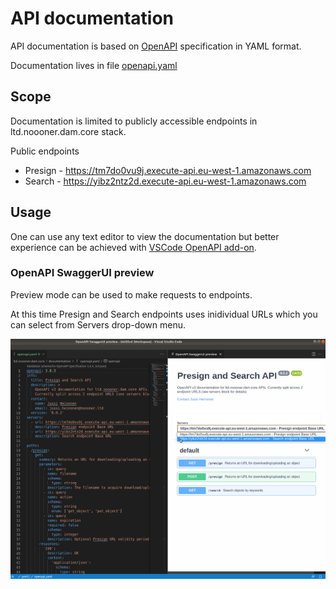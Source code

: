 # API documentation

API documentation is based on [OpenAPI](https://github.com/OAI/OpenAPI-Specification/blob/main/versions/3.1.0.md) specification in YAML format.

Documentation lives in file [openapi.yaml](https://github.com/jussiheinonen/ltd.noooner.dam.core/blob/main/documentation/openapi.yaml)

## Scope

Documentation is limited to publicly accessible endpoints in ltd.noooner.dam.core stack. 

Public endpoints
 * Presign - https://tm7do0vu9j.execute-api.eu-west-1.amazonaws.com
 * Search - https://yibz2ntz2d.execute-api.eu-west-1.amazonaws.com

## Usage

One can use any text editor to view the documentation but better experience can be achieved with [VSCode OpenAPI add-on](https://marketplace.visualstudio.com/items?itemName=42Crunch.vscode-openapi).

### OpenAPI SwaggerUI preview 

Preview mode can be used to make requests to endpoints. 

At this time Presign and Search endpoints uses inidividual URLs which you can select from Servers drop-down menu.

![VS Code OpenAPI preview](https://raw.githubusercontent.com/jussiheinonen/ltd.noooner.dam.core/main/documentation/assets/vscode-openapi-preview.png "VS Code OpenAPI preview")



